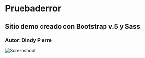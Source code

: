# Pruebaderror
## Sitio demo creado con Bootstrap v.5 y Sass
### Autor: Dindy Pierre
![Screenshoot](https://github.com/cesarmdq/demo-bs-sass/blob/master/imgs/screenshot.png)
